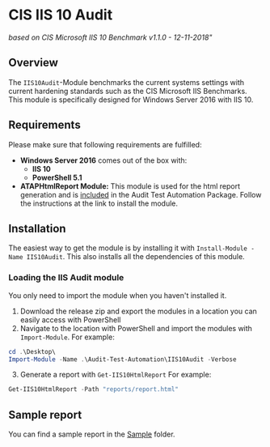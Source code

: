 # CIS IIS 10 Audit

_based on CIS Microsoft IIS 10 Benchmark v1.1.0 - 12-11-2018"_

## Overview

The `IIS10Audit`-Module benchmarks the current systems settings with current hardening standards such as the CIS Microsoft IIS Benchmarks. This module is specifically designed for Windows Server 2016 with IIS 10.

## Requirements

Please make sure that following requirements are fulfilled:

* **Windows Server 2016** comes out of the box with:
    * **IIS 10**
    * **PowerShell 5.1**
* **ATAPHtmlReport Module:** This module is used for the html report generation and is [included](../ATAPHtmlReport) in the Audit Test Automation Package. Follow the instructions at the link to install the module.


## Installation

The easiest way to get the module is by installing it with `Install-Module -Name IIS10Audit`. This also installs all the dependencies of this module.

### Loading the IIS Audit module

You only need to import the module when you haven't installed it.

1. Download the release zip and export the modules in a location you can easily access with PowerShell
2. Navigate to the location with PowerShell and import the modules with `Import-Module`. For example:
```Powershell
cd .\Desktop\
Import-Module -Name .\Audit-Test-Automation\IIS10Audit -Verbose
```
3. Generate a report with `Get-IIS10HtmlReport` For example:
```PowerShell
Get-IIS10HtmlReport -Path "reports/report.html"
```

## Sample report

You can find a sample report in the [Sample](Sample) folder.